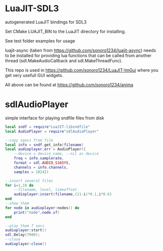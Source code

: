 # LuaJIT-SDL3
autogenerated LuaJIT bindings for SDL3 

Set CMake LUAJIT_BIN to the LuaJIT directory for installing.

See test folder examples for usage

luajit-async (taken from https://github.com/sonoro1234/luajit-async) needs to be installed for providing lua functions that can be called from another thread (sdl.MakeAudioCallback and sdl.MakeThreadFunc).

This repo is used in https://github.com/sonoro1234/LuaJIT-ImGui where you get very usefull GUI widgets.

All above can be found at https://github.com/sonoro1234/anima

# sdlAudioPlayer

simple interface for playing sndfile files from disk

```lua
local sndf = require"LuaJIT-libsndfile"
local AudioPlayer = require"sdlAudioPlayer"

--copy specs from file
local info = sndf.get_info(filename)
local audioplayer,err = AudioPlayer({
    --device = device_name, --nil as device
    freq = info.samplerate, 
    format = sdl.AUDIO_S16SYS,
    channels = info.channels, 
    samples = 1024})

--insert several files
for i=1,10 do
	--filename, level, timeoffset
	audioplayer:insert(filename,(11-i)*0.1,i*0.6)
end
--show them
for node in audioplayer:nodes() do
    print("node",node.sf)
end

--play them 7 secs
audioplayer:start()
sdl.Delay(7000);
--close
audioplayer:close()
```
